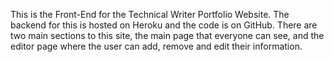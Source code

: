 This is the Front-End for the Technical Writer Portfolio Website. The backend for this is hosted on Heroku and the code is on GitHub.
There are two main sections to this site, the main page that everyone can see, and the editor page where the user can add, remove and edit their information. 